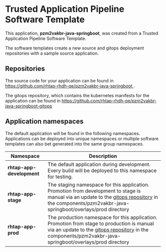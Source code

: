 # Trusted Application Pipeline Software Template

This application, **pzm2vakbr-java-springboot**, was created from a Trusted Application Pipeline Software Template.

The software templates create a new source and gitops deployment repositories with a sample source application. 

## Repositories

The source code for your application can be found in [https://github.com/rhtap-rhdh-qe/pzm2vakbr-java-springboot ](https://github.com/rhtap-rhdh-qe/pzm2vakbr-java-springboot ).
 
The gitops repository, which contains the kubernetes manifests for the application can be found in 
[https://github.com/rhtap-rhdh-qe/pzm2vakbr-java-springboot-gitops ](https://github.com/rhtap-rhdh-qe/pzm2vakbr-java-springboot-gitops ) 

## Application namespaces 

The default application will be found in the following namespaces. Applications can be deployed into unique namespaces or multiple software templates can also bet generated into the same group namespaces.  

|  Namespace   |  Description   |  
| -------- | -------- |   
| **rhtap-app-development** | The default application during development. Every build will be deployed to this namespace for testing. | 
| **rhtap-app-stage** | The staging namespace for this application. Promotion from development to stage is manual via an update to the [gitops repository](https://github.com/rhtap-rhdh-qe/pzm2vakbr-java-springboot-gitops ) in the components/pzm2vakbr-java-springboot/overlays/prod directory |  
| **rhtap-app-prod** | The production namespace for this application. Promotion from stage to production is manual via an update to the [gitops repository](https://github.com/rhtap-rhdh-qe/pzm2vakbr-java-springboot-gitops ) in the components/pzm2vakbr-java-springboot/overlays/prod directory | 